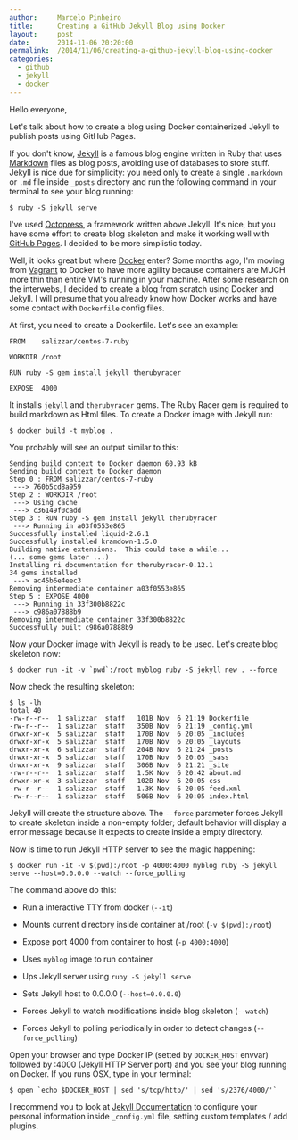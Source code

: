 ```yaml
---
author:		Marcelo Pinheiro
title:		Creating a GitHub Jekyll Blog using Docker
layout:		post
date:		2014-11-06 20:20:00
permalink:	/2014/11/06/creating-a-github-jekyll-blog-using-docker
categories:
  - github
  - jekyll
  - docker
---
```

Hello everyone,

Let's talk about how to create a blog using Docker containerized Jekyll to publish posts using GitHub Pages.

If you don't know, [Jekyll][jekyll] is a famous blog engine written in Ruby that uses [Markdown][markdown] files as blog posts, avoiding use of databases to store stuff. Jekyll is nice due for simplicity: you need only to create a single `.markdown` or `.md` file inside `_posts` directory and run the following command in your terminal to see your blog running:

	$ ruby -S jekyll serve

I've used [Octopress][octopress], a framework written above Jekyll. It's nice, but you have some effort to create blog skeleton and make it working well with [GitHub Pages][githubpages]. I decided to be more simplistic today.

Well, it looks great but where [Docker][docker] enter? Some months ago, I'm moving from [Vagrant][vagrant] to Docker to have more agility because containers are MUCH more thin than entire VM's running in your machine. After some research on the interwebs, I decided to create a blog from scratch using Docker and Jekyll. I will presume that you already know how Docker works and have some contact with `Dockerfile` config files.

At first, you need to create a Dockerfile. Let's see an example:

	FROM	salizzar/centos-7-ruby

	WORKDIR	/root

	RUN	ruby -S gem install jekyll therubyracer

	EXPOSE	4000

It installs `jekyll` and `therubyracer` gems. The Ruby Racer gem is required to build markdown as Html files. To create a Docker image with Jekyll run:

	$ docker build -t myblog .

You probably will see an output similar to this:

	Sending build context to Docker daemon 60.93 kB
	Sending build context to Docker daemon
	Step 0 : FROM salizzar/centos-7-ruby
	 ---> 760b5cd8a959
	Step 2 : WORKDIR /root
	 ---> Using cache
	 ---> c36149f0cadd
	Step 3 : RUN ruby -S gem install jekyll therubyracer
	 ---> Running in a03f0553e865
	Successfully installed liquid-2.6.1
	Successfully installed kramdown-1.5.0
	Building native extensions.  This could take a while...
	(... some gems later ...)
	Installing ri documentation for therubyracer-0.12.1
	34 gems installed
	 ---> ac45b6e4eec3
	Removing intermediate container a03f0553e865
	Step 5 : EXPOSE 4000
	 ---> Running in 33f300b8822c
	 ---> c986a07888b9
	Removing intermediate container 33f300b8822c
	Successfully built c986a07888b9

Now your Docker image with Jekyll is ready to be used. Let's create blog skeleton now:

	$ docker run -it -v `pwd`:/root myblog ruby -S jekyll new . --force

Now check the resulting skeleton:

	$ ls -lh
	total 40
	-rw-r--r--  1 salizzar  staff   101B Nov  6 21:19 Dockerfile
	-rw-r--r--  1 salizzar  staff   350B Nov  6 21:19 _config.yml
	drwxr-xr-x  5 salizzar  staff   170B Nov  6 20:05 _includes
	drwxr-xr-x  5 salizzar  staff   170B Nov  6 20:05 _layouts
	drwxr-xr-x  6 salizzar  staff   204B Nov  6 21:24 _posts
	drwxr-xr-x  5 salizzar  staff   170B Nov  6 20:05 _sass
	drwxr-xr-x  9 salizzar  staff   306B Nov  6 21:21 _site
	-rw-r--r--  1 salizzar  staff   1.5K Nov  6 20:42 about.md
	drwxr-xr-x  3 salizzar  staff   102B Nov  6 20:05 css
	-rw-r--r--  1 salizzar  staff   1.3K Nov  6 20:05 feed.xml
	-rw-r--r--  1 salizzar  staff   506B Nov  6 20:05 index.html

Jekyll will create the structure above. The `--force` parameter forces Jekyll to create skeleton inside a non-empty folder; default behavior will display a error message because it expects to create inside a empty directory.

Now is time to run Jekyll HTTP server to see the magic happening:

	$ docker run -it -v $(pwd):/root -p 4000:4000 myblog ruby -S jekyll serve --host=0.0.0.0 --watch --force_polling

The command above do this:

* Run a interactive TTY from docker (`--it`)

* Mounts current directory inside container at /root (`-v $(pwd):/root`)

* Expose port 4000 from container to host (`-p 4000:4000`)

* Uses `myblog` image to run container

* Ups Jekyll server using `ruby -S jekyll serve`

* Sets Jekyll host to 0.0.0.0 (`--host=0.0.0.0`)

* Forces Jekyll to watch modifications inside blog skeleton (`--watch`)

* Forces Jekyll to polling periodically in order to detect changes (`--force_polling`)

Open your browser and type Docker IP (setted by `DOCKER_HOST` envvar) followed by :4000 (Jekyll HTTP Server port) and you see your blog running on Docker. If you runs OSX, type in your terminal:

	$ open `echo $DOCKER_HOST | sed 's/tcp/http/' | sed 's/2376/4000/'`

I recommend you to look at [Jekyll Documentation][jekyll_docs] to configure your personal information inside `_config.yml` file, setting custom templates / add plugins.


[jekyll]: 	http://jekyllrb.com
[markdown]:	http://daringfireball.net/projects/markdown/
[octopress]:	http://octopress.org
[githubpages]:	https://pages.github.com
[docker]:	https://docker.com
[vagrant]:	https://vagrantup.com
[jekyll_docs]:	http://jekyllrb.com/docs/home/
